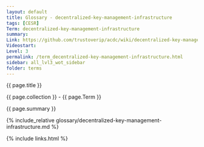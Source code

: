 ```yaml
---
layout: default
title: Glossary - decentralized-key-management-infrastructure
tags: [CESR]
Term: decentralized-key-management-infrastructure
summary: 
Link: https://github.com/trustoverip/acdc/wiki/decentralized-key-management-infrastructure.md
Videostart: 
Level: 3
permalink: /term_decentralized-key-management-infrastructure.html
sidebar: all_lvl3_wot_sidebar
folder: terms
---
```


{{ page.title }}

{{ page.collection }} - {{ page.Term }}

   {{ page.summary }}

{% include_relative glossary/decentralized-key-management-infrastructure.md %}

 {% include links.html %} 
